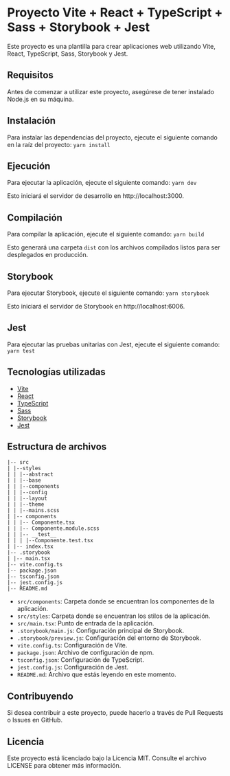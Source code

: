 # Proyecto Vite + React + TypeScript + Sass + Storybook + Jest

Este proyecto es una plantilla para crear aplicaciones web utilizando Vite, React, TypeScript, Sass, Storybook y Jest.

## Requisitos

Antes de comenzar a utilizar este proyecto, asegúrese de tener instalado Node.js en su máquina.

## Instalación

Para instalar las dependencias del proyecto, ejecute el siguiente comando en la raíz del proyecto:
    ```yarn install```

## Ejecución

Para ejecutar la aplicación, ejecute el siguiente comando:
   ```yarn dev```

Esto iniciará el servidor de desarrollo en http://localhost:3000.

## Compilación

Para compilar la aplicación, ejecute el siguiente comando:
    ```yarn build```

Esto generará una carpeta `dist` con los archivos compilados listos para ser desplegados en producción.

## Storybook

Para ejecutar Storybook, ejecute el siguiente comando:
    ```yarn storybook``` 

Esto iniciará el servidor de Storybook en http://localhost:6006.

## Jest

Para ejecutar las pruebas unitarias con Jest, ejecute el siguiente comando:
    ```yarn test``` 

## Tecnologías utilizadas

- [Vite](https://vitejs.dev/)
- [React](https://reactjs.org/)
- [TypeScript](https://www.typescriptlang.org/)
- [Sass](https://sass-lang.com/)
- [Storybook](https://storybook.js.org/)
- [Jest](https://jestjs.io/)

## Estructura de archivos

    |-- src
    | |--styles
    | | |--abstract
    | | |--base
    | | |--components
    | | |--config
    | | |--layout
    | | |--theme
    | | |--mains.scss
    | |-- components
    | | |-- Componente.tsx
    | | |-- Componente.module.scss
    | | |-- __test__
    | | | |--Componente.test.tsx
    | |-- index.tsx
    |-- .storybook
    | |-- main.tsx
    |-- vite.config.ts
    |-- package.json
    |-- tsconfig.json
    |-- jest.config.js
    |-- README.md

- `src/components`: Carpeta donde se encuentran los componentes de la aplicación.
- `src/styles`: Carpeta donde se encuentran los stilos de la aplicación.
- `src/main.tsx`: Punto de entrada de la aplicación.
- `.storybook/main.js`: Configuración principal de Storybook.
- `.storybook/preview.js`: Configuración del entorno de Storybook.
- `vite.config.ts`: Configuración de Vite.
- `package.json`: Archivo de configuración de npm.
- `tsconfig.json`: Configuración de TypeScript.
- `jest.config.js`: Configuración de Jest.
- `README.md`: Archivo que estás leyendo en este momento.

## Contribuyendo

Si desea contribuir a este proyecto, puede hacerlo a través de Pull Requests o Issues en GitHub.

## Licencia

Este proyecto está licenciado bajo la Licencia MIT. Consulte el archivo LICENSE para obtener más información.